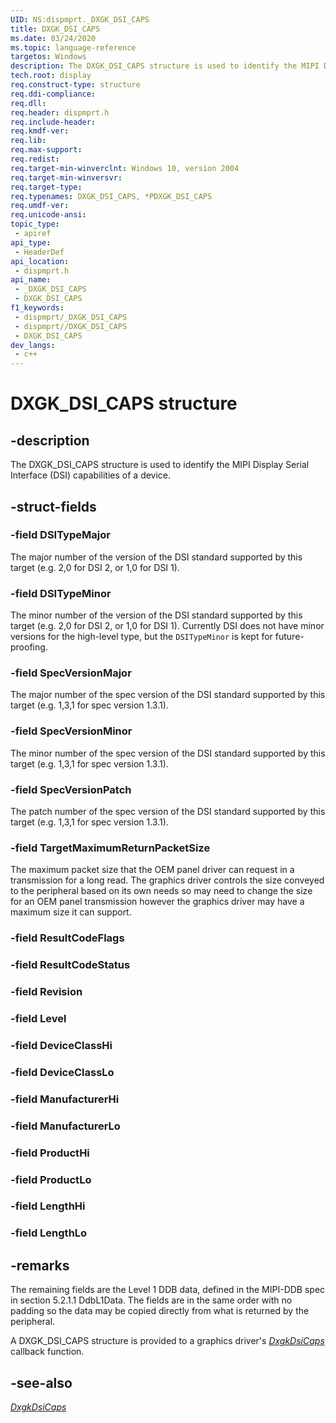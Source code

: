 ```yaml
---
UID: NS:dispmprt._DXGK_DSI_CAPS
title: DXGK_DSI_CAPS
ms.date: 03/24/2020
ms.topic: language-reference
targetos: Windows
description: The DXGK_DSI_CAPS structure is used to identify the MIPI Display Serial Interface (DSI) capabilities of a device.
tech.root: display
req.construct-type: structure
req.ddi-compliance: 
req.dll: 
req.header: dispmprt.h
req.include-header: 
req.kmdf-ver: 
req.lib: 
req.max-support: 
req.redist: 
req.target-min-winverclnt: Windows 10, version 2004
req.target-min-winversvr: 
req.target-type: 
req.typenames: DXGK_DSI_CAPS, *PDXGK_DSI_CAPS
req.umdf-ver: 
req.unicode-ansi: 
topic_type:
 - apiref
api_type:
 - HeaderDef
api_location:
 - dispmprt.h
api_name:
 - _DXGK_DSI_CAPS
 - DXGK_DSI_CAPS
f1_keywords:
 - dispmprt/_DXGK_DSI_CAPS
 - dispmprt//DXGK_DSI_CAPS
 - DXGK_DSI_CAPS
dev_langs:
 - c++
---
```


# DXGK_DSI_CAPS structure

## -description

The DXGK_DSI_CAPS structure is used to identify the MIPI Display Serial Interface (DSI) capabilities of a device.

## -struct-fields

### -field DSITypeMajor

The major number of the version of the DSI standard supported by this target (e.g. 2,0 for DSI 2, or 1,0 for DSI 1).

### -field DSITypeMinor

The minor number of the version of the DSI standard supported by this target (e.g. 2,0 for DSI 2, or 1,0 for DSI 1). Currently DSI does not have minor versions for the high-level type, but the `DSITypeMinor` is kept for future-proofing.

### -field SpecVersionMajor

The major number of the spec version of the DSI standard supported by this target (e.g. 1,3,1 for spec version 1.3.1).

### -field SpecVersionMinor

The minor number of the spec version of the DSI standard supported by this target (e.g. 1,3,1 for spec version 1.3.1).

### -field SpecVersionPatch

The patch number of the spec version of the DSI standard supported by this target (e.g. 1,3,1 for spec version 1.3.1).

### -field TargetMaximumReturnPacketSize

The maximum packet size that the OEM panel driver can request in a transmission for a long read.  The graphics driver controls the size conveyed to the peripheral based on its own needs so may need to change the size for an OEM panel transmission however the graphics driver may have a maximum size it can support.

### -field ResultCodeFlags

### -field ResultCodeStatus

### -field Revision

### -field Level

### -field DeviceClassHi

### -field DeviceClassLo

### -field ManufacturerHi

### -field ManufacturerLo

### -field ProductHi

### -field ProductLo

### -field LengthHi

### -field LengthLo

## -remarks

The remaining fields are the Level 1 DDB data, defined in the MIPI-DDB spec in section 5.2.1.1 DdbL1Data. The fields are in the same order with no padding so the data may be copied directly from what is returned by the peripheral.

A DXGK_DSI_CAPS structure is provided to a graphics driver's [*DxgkDsiCaps*](nc-dispmprt-dxgkddi_dsicaps.md) callback function.

## -see-also

[*DxgkDsiCaps*](nc-dispmprt-dxgkddi_dsicaps.md)
